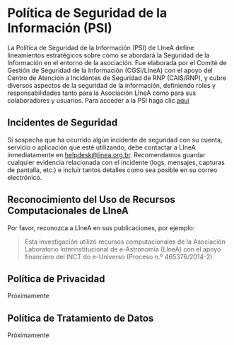 # Política de Seguridad de la Información (PSI)
La Política de Seguridad de la Información (PSI) de LIneA define lineamientos estratégicos sobre cómo se abordará la Seguridad de la Información en el entorno de la asociación.
Fue elaborada por el Comité de Gestión de Seguridad de la Información (CGSI/LIneA) con el apoyo del Centro de Atención a Incidentes de Seguridad de RNP (CAIS/RNP), y cubre diversos aspectos de la seguridad de la información, definiendo roles y responsabilidades tanto para la Asociación LIneA como para sus colaboradores y usuarios.
Para acceder a la PSI haga clic [aquí](https://docs.google.com/document/d/1guNonR3KK8u016o5_DVXsYQqrZdKLOIkASiOkPqBgOE/edit?usp=sharing)

## Incidentes de Seguridad
Si sospecha que ha ocurrido algún incidente de seguridad con su cuenta, servicio o aplicación que esté utilizando, debe contactar a LIneA inmediatamente en helpdesk@linea.org.br.
Recomendamos guardar cualquier evidencia relacionada con el incidente (logs, mensajes, capturas de pantalla, etc.) e incluir tantos detalles como sea posible en su correo electrónico.

## Reconocimiento del Uso de Recursos Computacionales de LIneA
Por favor, reconozca a LIneA en sus publicaciones, por ejemplo:
>Esta investigación utilizó recursos computacionales de la
>Asociación Laboratorio Interinstitucional de e-Astronomía (LIneA)
>con el apoyo financiero del INCT do e-Universo (Proceso n.º 465376/2014-2).

## Política de Privacidad
Próximamente

## Política de Tratamiento de Datos
Próximamente
